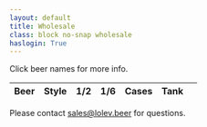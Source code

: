 ```yaml
---
layout: default
title: Wholesale
class: block no-snap wholesale
haslogin: True
---
```


Click beer names for more info.

<div v-cloak id="app">
  <table>
    <thead>
      <tr>
        <th>Beer</th>
        <th>Style</th>
        <th>1/2</th>
        <th>1/6</th>
        <th>Cases</th>
        <th>Tank</th>
        <th></th>
      </tr>
    </thead>
    <tbody>
      <template v-for="(item, index) in inventory">
        <tr>
          <td class="name"><a v-bind:href="'/beer/' + item.variant">${item.product}</a></td>
          <td class="beer-style">${ item.style }</td>
          <td data-column="1/2 Stock">${ item.halfs }</td>
          <td data-column="1/6 Stock">${ item.sixtels }</td>
          <td data-column="Case Stock">${ item.cases }</td>
          <td data-column="In Tank">${ item.tank }</td>
          <td>
            <a v-bind:id="'row-control-1' + index" class="row-control dots" title="More Info" target="_blank">
              <div class="dot"></div>
              <div class="dot"></div>
              <div class="dot"></div>
            </a>
          </td>
        </tr>
        <tr class="closed">
          <td class="inventory-pricing">Pricing</td>
          <td>Wholesale</td>
          <td v-if="item.halfs" data-column="1/2">${ item.wholesaleHalf }</td><td v-else></td>
          <td v-if="item.sixtels" data-column="1/6">${ item.wholesaleSixtel }</td><td v-else></td>
          <td v-if="item.cases" data-column="Case">${ item.wholesaleCase }</td><td v-else></td>
          <td><i></i></td>
          <td><i></i></td>
        </tr>
        <tr class="closed">
          <td><i></i></td>
          <td>Suggested Retail</td>
          <td v-if="item.halfs" data-column="1/2">${ item.suggRetailHalf }</td><td v-else></td>
          <td v-if="item.sixtels" data-column="1/6">${ item.suggRetailSixtel }</td><td v-else></td>
          <td v-if="item.cases" data-column="Case">${ item.suggRetailCase }</td><td v-else></td>
            <td><b>UPC</b>: ${ item.upc ? item.upc : 'None' }</td>
          <td><i></i></td>
        </tr>
      </template>
    </tbody>
  </table>
</div>

Please contact [sales@lolev.beer](mailto:sales@lolev.beer) for questions.
